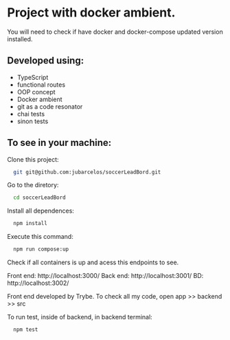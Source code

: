 # Project with docker ambient.

You will need to check if have docker and docker-compose updated version installed.

## Developed using:

- TypeScript
- functional routes
- OOP concept
- Docker ambient
- git as a code resonator
- chai tests
- sinon tests

## To see in your machine:

Clone this project:

```bash
  git git@github.com:jubarcelos/soccerLeadBord.git
```

Go to the diretory:

```bash
  cd soccerLeadBord
```

Install all dependences:

```bash
  npm install
```

Execute this command:

```bash
  npm run compose:up
```

Check if all containers is up and acess this endpoints to see.

Front end: http://localhost:3000/
Back end: http://localhost:3001/
BD: http://localhost:3002/

Front end developed by Trybe.
To check all my code, open app >> backend >> src

To run test, inside of backend, in backend terminal:


```bash
  npm test
```
